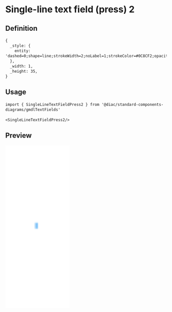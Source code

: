 # Single-line text field (press) 2

## Definition

```
{
  _style: { 
    entity: 'dashed=0;shape=line;strokeWidth=2;noLabel=1;strokeColor=#0C8CF2;opacity=50;',
  },
  _width: 1,
  _height: 35,
}
```

## Usage

```
import { SingleLineTextFieldPress2 } from '@diac/standard-components-diagrams/gmdlTextFields'

<SingleLineTextFieldPress2/>
```

## Preview

<img src="./single-line-text-field-press-2.png" width="200"/>
